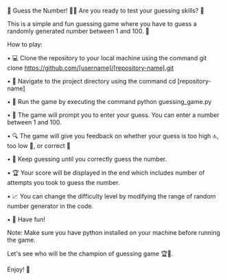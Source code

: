 🎲 Guess the Number! 🕵️‍♂️
Are you ready to test your guessing skills? 🤔

This is a simple and fun guessing game where you have to guess a randomly generated number between 1 and 100. 🔢

How to play:

• 💻 Clone the repository to your local machine using the command git clone https://github.com/[username]/[repository-name].git

• 📁 Navigate to the project directory using the command cd [repository-name]

• 🚀 Run the game by executing the command python guessing_game.py

• 🤔 The game will prompt you to enter your guess. You can enter a number between 1 and 100.

• 🔍 The game will give you feedback on whether your guess is too high 🔝, too low 🔽, or correct 🎉

• 🔁 Keep guessing until you correctly guess the number.

• 🏆 Your score will be displayed in the end which includes number of attempts you took to guess the number.

• 📈 You can change the difficulty level by modifying the range of random number generator in the code.

• 🎉 Have fun!

Note: Make sure you have python installed on your machine before running the game.

Let's see who will be the champion of guessing game 🏆🏅.

Enjoy! 🎉

